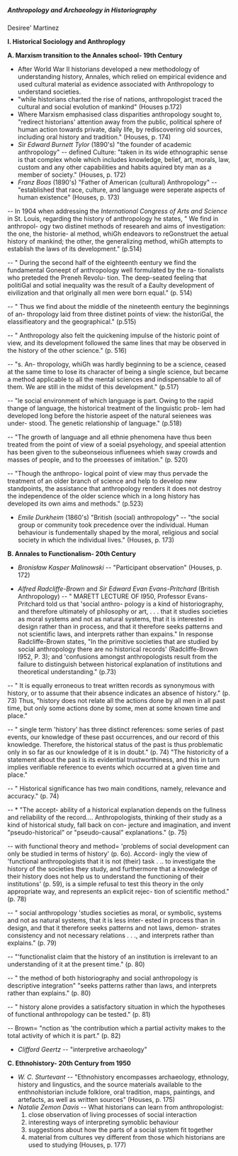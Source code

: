 ##### Anthropology and Archaeology in Historiography
Desiree' Martinez

**I. Historical Sociology and Anthroplogy**
    
**A. Marxism transition to the Annales school- 19th Century** 

-    After World War II historians developed a new methodology of understanding history, Annales, which relied on empirical evidence and used cultural material as evidence associated with Anthropology to understand societies.   
- "while historians charted the rise of nations, anthropologist traced the cultural and social evolution of mankind" (Houses p.172)
- Where Marxism emphasised class disparities anthropology sought to, "redirect historians' attention away from the public, political sphere of human action towards private, daily life, by rediscovering old sources, including oral history and tradition." (Houses, p. 174)
- _Sir Edward Burnett Tylor_ (1890's) "the founder of academic anthropology" 
-- defined Culture: "taken in its wide ethnographic sense is that complex whole which includes knowledge, belief, art, morals, law, custom and any other capabilities and habits aquired bty man as a member of society." (Houses, p. 172)
- _Franz Boas_ (1890's) "Father of American (cultural) Anthropology"
-- "established that race, culture, and language were seperate aspects of human existence" (Houses, p. 173)

-- In 1904 when addressing the _International Congress of Arts and Science_ in St. Louis, regarding the history of anthropology he states, " We find in anthropol- ogy two distinet methods of researeh and aims of investigation: the one, the historie- al method, whiGh endeavors to reGonstruet the aetual history of mankind; the other, the generalizing method, whiGh attempts to establish the laws of its development." (p.514)

-- " During the second half of the eighteenth eentury we find the fundamental Goneept of anthropology well formulated by the ra- tionalists who preteded the Preneh Revolu- tion. The deep-seated feeling that politiGal and sotial inequality was the result of a £aulty development of eivilization and that orlginally all men were born equal." (p. 514)

-- " Thus we find about the middle of the nineteenth eentury the beginnings of an- thropology laid from three distinet points of view: the historiGal, the elassifieatory and the geographical." (p.515)

-- " Anthropology also felt the quickening impulse of the historic point of view, and its development followed the same lines that may be observed in the history of the other science." (p. 516)

-- "s. An- thropology, whiGh was hardly beginning to be a science, ceased at the same time to lose its character of being a single science, but became a method applicable to all the mental sciences and indispensable to all of them. We are still in the midst of this development." (p.517)

-- "le social environment of which language is part. Owing to the rapid thange of language, the historical treatment of the linguistic prob- lem had developed long before the historie aspeet of the natural seienees was under- stood. The genetic relationship of language." (p.518)

-- "The growth of language and all ethnie phenomena have thus been treated from the point of view of a soeial psyehology, and  speeial attention has been given to the subeonseious influenees whieh sway crowds and masses of people, and to the proeesses of imitation." (p. 520)

-- "Though the anthropo- logical point of view may thus pervade the treatment of an older branch of science and help to develop new standpoints, the assistance that anthropology renders it does not destroy the independence of the older science which in a long history has developed its own aims and methods." (p.523)

- _Emile Durkheim_ (1860's) "British (social) anthropology"
-- "the social group or community took precedence over the individual. Human behaviour is fundementally shaped by the moral, religious and social society in which the individual lives." (Houses, p. 173)

**B. Annales to Functionalism- 20th Century**

- _Bronisław Kasper Malinowski_
-- "Participant observation" (Houses, p. 172)

- _Alfred Radcliffe-Brown_  and _Sir Edward Evan Evans-Pritchard_ (British Anthropology)
-- " MARETT LECTURE OF I950, Professor Evans-Pritchard told us that 'social anthro- pology is a kind of historiography, and therefore ultimately of philosophy or art, . . . that it studies societies as moral systems and not as natural systems, that it is interested in design rather than in process, and that it therefore seeks patterns and not scientific laws, and interprets rather than expains." In response Radcliffe-Brown states, "In the primitive societies that are studied by social anthropology there are no historical records' (Radcliffe-Brown I952, P. 3); and 'confusions amongst anthropologists result from the failure to distinguish between historical explanation of institutions and theoretical understanding." (p.73)

-- " It is equally erroneous to treat written records as synonymous with history, or to assume that their absence indicates an absence of history." (p. 73) Thus, "history does not relate all the actions done by all men in all past time, but only some actions done by some, men at some known time and place." 

-- " single term 'history' has three distinct references: some series of past events, our knowledge of these past occurrences, and our record of this knowledge. Therefore, the historical status of the past is thus problematic only in so far as our knowledge of it is in doubt." (p. 74) "The historicity of a statement about the past is its evidential trustworthiness, and this in turn implies verifiable reference to events which occurred at a given time and place."

-- " Historical significance has two main conditions, namely, relevance and accuracy." (p. 74) 

-- * "The accept- ability of a historical explanation depends on the fullness and reliability of the record.... Anthropologists, thinking of their study as a kind of historical study, fall back on con- jecture and imagination, and invent "pseudo-historical" or "pseudo-causal" explanations." (p. 75)

--  with functional theory and method= 'problems of social development can only be studied in terms of history' (p. 6o). Accord- ingly the view of 'functional anthropologists that it is not (their) task . .. to investigate the history of the societies they study, and furthermore that a knowledge of their history does not help us to understand the functioning of their institutions' (p. 59), is a simple refusal to test this theory in the only appropriate way, and represents an explicit rejec- tion of scientific method." (p. 78)

-- " social anthropology 'studies societies as moral, or symbolic, systems and not as natural systems, that it is less inter- ested in process than in design, and that it therefore seeks patterns and not laws, demon- strates consistency and not necessary relations . . ., and interprets rather than explains." (p. 79)

-- "'functionalist claim that the history of an institution is irrelevant to an understanding of it at the present time." (p. 80)

-- " the method of both historiography and social anthropology is descriptive integration" "seeks patterns rather than laws, and interprets rather than explains." (p. 80)

-- " history alone provides a satisfactory situation in which the hypotheses of functional anthropology can be tested." (p. 81) 

-- Brown= "nction as 'the contribution which a partial activity makes to the total activity of which it is part." (p. 82)

- _Clifford Geertz_ 
-- "interpretive archaeology" 

**C. Ethnohistory- 20th Century from 1950**

- _W. C. Sturtevant_ 
-- "Ethnohistory encompasses archaeology, ethnology, history and lingustics, and the source materials available to the enthnohistorian include folklore, oral tradition, maps, paintings, and artefacts, as well as written sources" (Houses, p. 175)
- _Natalie Zemon Davis_ 
-- What historians can learn from anthropologist: 
    1. close observation of living processes of social interaction
    2. interesting ways of interpreting symoblic behaviour
    3. suggestions about how the parts of a social system fit together
    4. material from cultures vey different from those which historians are used to studying (Houses, p. 177) 



 





 




  
